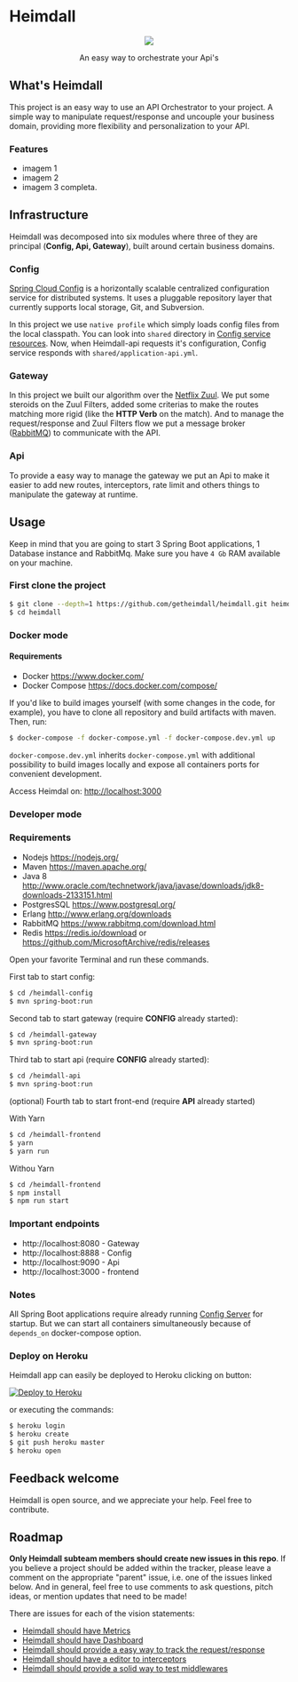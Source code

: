 # Heimdall

<p align="center"> 
  <img src="https://raw.githubusercontent.com/getheimdall/heimdall/master/.github/heimdall-logo.png">
</p>
<p align="center">
  An easy way to orchestrate your Api's
</p>


## What's Heimdall

This project is an easy way to use an API Orchestrator to your project. A simple way to manipulate request/response and uncouple your business domain, providing more flexibility and personalization to your API.

### Features
- imagem 1
- imagem 2
- imagem 3 completa.

## Infrastructure
Heimdall was decomposed into six modules where three of they are principal (**Config, Api, Gateway**), built around certain business domains.

### Config
[Spring Cloud Config](http://cloud.spring.io/spring-cloud-config/spring-cloud-config.html) is a horizontally scalable centralized configuration service for distributed systems. It uses a pluggable repository layer that currently supports local storage, Git, and Subversion. 

In this project we use `native profile` which simply loads config files from the local classpath. You can look into `shared` directory in [Config service resources](https://ourGitHub...). Now, when Heimdall-api requests it's configuration, Config service responds with `shared/application-api.yml`.

### Gateway
In this project we built our algorithm over the [Netflix Zuul](https://github.com/Netflix/zuul). We put some steroids on the Zuul Filters, added some criterias to make the routes matching more rigid (like the **HTTP Verb** on the match). And to manage the request/response and Zuul Filters flow we put a message broker ([RabbitMQ](https://www.rabbitmq.com/)) to communicate with the API.

### Api
To provide a easy way to manage the gateway we put an Api to make it easier to add new routes, interceptors, rate limit and others things to manipulate the gateway at runtime.

## Usage
Keep in mind that you are going to start 3 Spring Boot applications, 1 Database instance and RabbitMq. Make sure you have `4 Gb` RAM available on your machine.

### First clone the project

```sh 
$ git clone --depth=1 https://github.com/getheimdall/heimdall.git heimdall
$ cd heimdall
```

### Docker mode

#### Requirements
- Docker https://www.docker.com/
- Docker Compose https://docs.docker.com/compose/

If you'd like to build images yourself (with some changes in the code, for example), you have to clone all repository and build artifacts with maven. Then, run: 

```sh
$ docker-compose -f docker-compose.yml -f docker-compose.dev.yml up
```

`docker-compose.dev.yml` inherits `docker-compose.yml` with additional possibility to build images locally and expose all containers ports for convenient development.

Access Heimdal on: [http://localhost:3000](http://localhost:3000)

### Developer mode

### Requirements
- Nodejs https://nodejs.org/
- Maven https://maven.apache.org/
- Java 8 http://www.oracle.com/technetwork/java/javase/downloads/jdk8-downloads-2133151.html
- PostgresSQL https://www.postgresql.org/
- Erlang http://www.erlang.org/downloads
- RabbitMQ https://www.rabbitmq.com/download.html
- Redis https://redis.io/download or https://github.com/MicrosoftArchive/redis/releases

Open your favorite Terminal and run these commands.

First tab to start config:

```sh
$ cd /heimdall-config
$ mvn spring-boot:run
```

Second tab to start gateway (require **CONFIG** already started): 

```sh
$ cd /heimdall-gateway
$ mvn spring-boot:run
```

Third tab to start api (require **CONFIG** already started):

```sh
$ cd /heimdall-api
$ mvn spring-boot:run
```

(optional) Fourth tab to start front-end (require **API** already started)

With Yarn
```sh
$ cd /heimdall-frontend
$ yarn
$ yarn run
```

Withou Yarn
```sh
$ cd /heimdall-frontend
$ npm install
$ npm run start
```

### Important endpoints
- http://localhost:8080 - Gateway
- http://localhost:8888 - Config
- http://localhost:9090 - Api
- http://localhost:3000 - frontend

### Notes
All Spring Boot applications require already running [Config Server](https://github.com/sqshq/PiggyMetrics#config-service) for startup. But we can start all containers simultaneously because of `depends_on` docker-compose option.

### Deploy on Heroku

Heimdall app can easily be deployed to Heroku clicking on button: 

[![Deploy to Heroku](https://www.herokucdn.com/deploy/button.png)](https://heroku.com/deploy)

or executing the commands:

```sh
$ heroku login
$ heroku create
$ git push heroku master
$ heroku open
```

## Feedback welcome
Heimdall is open source, and we appreciate your help. Feel free to contribute.

## Roadmap

**Only Heimdall subteam members should create new issues in this repo**. If you believe a project should be added within the tracker, please leave a comment on the appropriate "parent" issue, i.e. one of the issues linked below. And in general, feel free to use comments to ask questions, pitch ideas, or mention updates that need to be made!

There are issues for each of the vision statements:

* [Heimdall should have Metrics](https://github.com/getheimdall/issue/...)
* [Heimdall should have Dashboard](https://github.com/getheimdall/issue/...)
* [Heimdall should provide a easy way to track the request/response](https://github.com/getheimdall/issue/...)
* [Heimdall should have a editor to interceptors](https://github.com/getheimdall/issue/...)
* [Heimdall should provide a solid way to test middlewares](https://github.com/getheimdall/issue/...)
